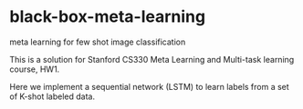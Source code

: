 # black-box-meta-learning
meta learning for few shot image classification

This is a solution for Stanford CS330 Meta Learning and Multi-task learning course, HW1.

Here we implement a sequential network (LSTM) to learn labels from a set of K-shot labeled data. 
